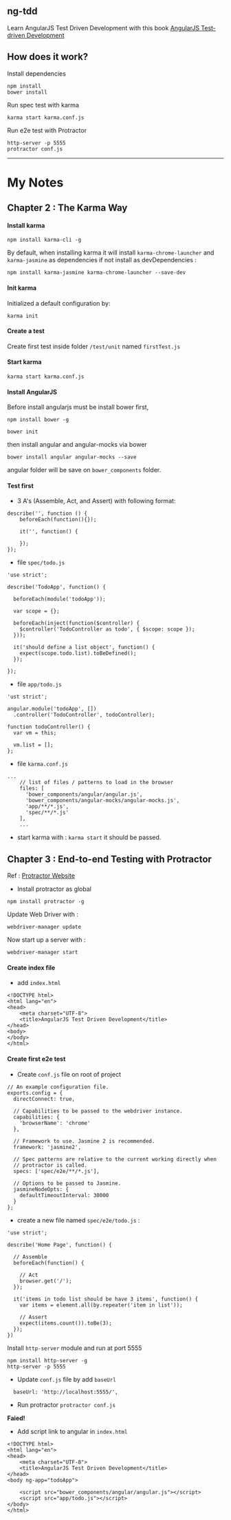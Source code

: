 ng-tdd
---

Learn AngularJS Test Driven Development with this book [AngularJS Test-driven Development](http://amzn.to/1NUxWsv)

## How does it work?

Install dependencies

```
npm install
bower install
```

Run spec test with karma

```
karma start karma.conf.js
```

Run e2e test with Protractor

```
http-server -p 5555
protractor conf.js
```

---

# My Notes

## Chapter 2 : The Karma Way

#### Install karma

```
npm install karma-cli -g
```

By default, when installing karma it will install `karma-chrome-launcher` and `karma-jasmine` as dependencies if not install as devDependencies :

```
npm install karma-jasmine karma-chrome-launcher --save-dev
```

#### Init karma

Initialized a default configuration by:

```
karma init
```

#### Create a test

Create first test inside folder `/test/unit` named `firstTest.js`

#### Start karma

```
karma start karma.conf.js
```

#### Install AngularJS

Before install angularjs must be install bower first,

```
npm install bower -g

bower init
```

then install angular and angular-mocks via bower 

```
bower install angular angular-mocks --save
```

angular folder will be save on `bower_components` folder.

#### Test first

- 3 A's (Assemble, Act, and Assert) with following format:

```
describe('', function () {
    beforeEach(function(){});

    it('', function() {

    });
});
```

- file `spec/todo.js`

```
'use strict';

describe('TodoApp', function() {

  beforeEach(module('todoApp'));

  var scope = {};

  beforeEach(inject(function($controller) {
    $controller('TodoController as todo', { $scope: scope });
  }));

  it('should define a list object', function() {
    expect(scope.todo.list).toBeDefined();
  });

});
```

- file `app/todo.js`

```
'ust strict';

angular.module('todoApp', [])
  .controller('TodoController', todoController);

function todoController() {
  var vm = this;

  vm.list = [];
};
```

- file `karma.conf.js`

```
...
    // list of files / patterns to load in the browser
    files: [
      'bower_components/angular/angular.js',
      'bower_components/angular-mocks/angular-mocks.js',
      'app/**/*.js',
      'spec/**/*.js'
    ],
    ...
```

- start karma with : `karma start` it should be passed.

## Chapter 3 : End-to-end Testing with Protractor

Ref : [Protractor Website](https://angular.github.io/protractor/#/)

- Install protractor as global

```
npm install protractor -g
```

Update Web Driver with :

```
webdriver-manager update
```

Now start up a server with :

```
webdriver-manager start
```
#### Create index file

- add `index.html`

```
<!DOCTYPE html>
<html lang="en">
<head>
    <meta charset="UTF-8">
    <title>AngularJS Test Driven Development</title>
</head>
<body>
</body>
</html>
```

#### Create first e2e test

- Create `conf.js` file on root of project

```
// An example configuration file.
exports.config = {
  directConnect: true,

  // Capabilities to be passed to the webdriver instance.
  capabilities: {
    'browserName': 'chrome'
  },

  // Framework to use. Jasmine 2 is recommended.
  framework: 'jasmine2',

  // Spec patterns are relative to the current working directly when
  // protractor is called.
  specs: ['spec/e2e/**/*.js'],

  // Options to be passed to Jasmine.
  jasmineNodeOpts: {
    defaultTimeoutInterval: 30000
  }
};
```
- create a new file named `spec/e2e/todo.js` :

```
'use strict';

describe('Home Page', function() {

  // Assemble
  beforeEach(function() {

    // Act
    browser.get('/');
  });

  it('items in todo list should be have 3 items', function() {
    var items = element.all(by.repeater('item in list'));

    // Assert
    expect(items.count()).toBe(3);
  });
})
```

Install `http-server` module and run at port 5555

```
npm install http-server -g
http-server -p 5555
```

- Update `conf.js` file by add `baseUrl`

```
  baseUrl: 'http://localhost:5555/',
```

- Run protractor `protractor conf.js`

**Faied!**

- Add script link to angular in `index.html`

```
<!DOCTYPE html>
<html lang="en">
<head>
    <meta charset="UTF-8">
    <title>AngularJS Test Driven Development</title>
</head>
<body ng-app="todoApp">

    <script src="bower_components/angular/angular.js"></script>
    <script src="app/todo.js"></script>
</body>
</html>
```
